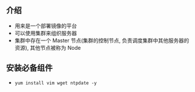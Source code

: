 ## 介绍

- 用来是一个部署镜像的平台
- 可以使用集群来组织服务器
- 集群中存在一个 Master 节点(集群的控制节点, 负责调度集群中其他服务器的资源), 其他节点被称为 Node

## 安装必备组件

- `yum install vim wget ntpdate -y`
